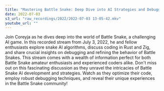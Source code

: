 ```yaml
---
title: "Mastering Battle Snake: Deep Dive into AI Strategies and Debugging | Rust Coding Session with Coreyja"
date: 2022-07-03
s3_url: "raw_recordings/2022/2022-07-03 13-05-42.mkv"
youtube_url: ""
---
```


Join Coreyja as he dives deep into the world of Battle Snake, a challenging AI game. In this recorded stream from July 3, 2022, he and fellow enthusiasts explore snake AI algorithms, discuss coding in Rust and Zig, and share crucial insights on debugging and refining the behavior of Battle Snakes. This stream comes with a wealth of information perfect for both Battle Snake amateur enthusiasts and experienced coders alike. Don't miss out on this fascinating discussion as they unravel the intricacies of Battle Snake AI development and strategies. Watch as they optimize their code, employ robust debugging techniques, and reveal their unique experiences in the Battle Snake community!
